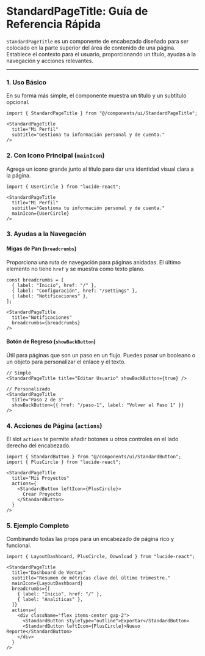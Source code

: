 # StandardPageTitle: Guía de Referencia Rápida

`StandardPageTitle` es un componente de encabezado diseñado para ser colocado en la parte superior del área de contenido de una página. Establece el contexto para el usuario, proporcionando un título, ayudas a la navegación y acciones relevantes.

---

### 1. Uso Básico
En su forma más simple, el componente muestra un título y un subtítulo opcional.

```tsx
import { StandardPageTitle } from "@/components/ui/StandardPageTitle";

<StandardPageTitle 
  title="Mi Perfil"
  subtitle="Gestiona tu información personal y de cuenta."
/>
```

### 2. Con Icono Principal (`mainIcon`)
Agrega un icono grande junto al título para dar una identidad visual clara a la página.

```tsx
import { UserCircle } from "lucide-react";

<StandardPageTitle 
  title="Mi Perfil"
  subtitle="Gestiona tu información personal y de cuenta."
  mainIcon={UserCircle}
/>
```

### 3. Ayudas a la Navegación

#### Migas de Pan (`breadcrumbs`)
Proporciona una ruta de navegación para páginas anidadas. El último elemento no tiene `href` y se muestra como texto plano.

```tsx
const breadcrumbs = [
  { label: "Inicio", href: "/" },
  { label: "Configuración", href: "/settings" },
  { label: "Notificaciones" },
];

<StandardPageTitle 
  title="Notificaciones"
  breadcrumbs={breadcrumbs}
/>
```

#### Botón de Regreso (`showBackButton`)
Útil para páginas que son un paso en un flujo. Puedes pasar un booleano o un objeto para personalizar el enlace y el texto.

```tsx
// Simple
<StandardPageTitle title="Editar Usuario" showBackButton={true} />

// Personalizado
<StandardPageTitle 
  title="Paso 2 de 3"
  showBackButton={{ href: "/paso-1", label: "Volver al Paso 1" }}
/>
```

### 4. Acciones de Página (`actions`)
El slot `actions` te permite añadir botones u otros controles en el lado derecho del encabezado.

```tsx
import { StandardButton } from "@/components/ui/StandardButton";
import { PlusCircle } from "lucide-react";

<StandardPageTitle 
  title="Mis Proyectos"
  actions={
    <StandardButton leftIcon={PlusCircle}>
      Crear Proyecto
    </StandardButton>
  }
/>
```

### 5. Ejemplo Completo
Combinando todas las props para un encabezado de página rico y funcional.

```tsx
import { LayoutDashboard, PlusCircle, Download } from "lucide-react";

<StandardPageTitle
  title="Dashboard de Ventas"
  subtitle="Resumen de métricas clave del último trimestre."
  mainIcon={LayoutDashboard}
  breadcrumbs={[
    { label: "Inicio", href: "/" },
    { label: "Analíticas" },
  ]}
  actions={
    <div className="flex items-center gap-2">
      <StandardButton styleType="outline">Exportar</StandardButton>
      <StandardButton leftIcon={PlusCircle}>Nuevo Reporte</StandardButton>
    </div>
  }
/>
```
